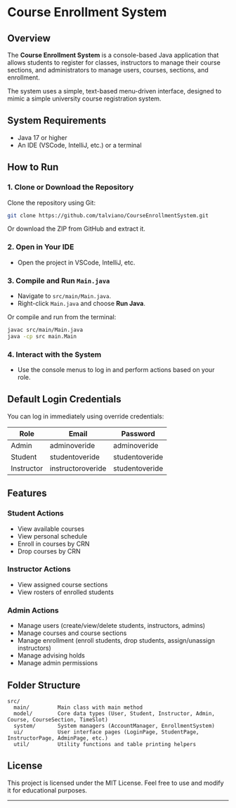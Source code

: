 # Course Enrollment System

## Overview
The **Course Enrollment System** is a console-based Java application that allows students to register for classes, instructors to manage their course sections, and administrators to manage users, courses, sections, and enrollment.

The system uses a simple, text-based menu-driven interface, designed to mimic a simple university course registration system.

## System Requirements
- Java 17 or higher
- An IDE (VSCode, IntelliJ, etc.) or a terminal

## How to Run

### 1. Clone or Download the Repository
Clone the repository using Git:
```bash
git clone https://github.com/talviano/CourseEnrollmentSystem.git
```

Or download the ZIP from GitHub and extract it.

### 2. Open in Your IDE
- Open the project in VSCode, IntelliJ, etc.

### 3. Compile and Run `Main.java`
- Navigate to `src/main/Main.java`.
- Right-click `Main.java` and choose **Run Java**.

Or compile and run from the terminal:
```bash
javac src/main/Main.java
java -cp src main.Main
```

### 4. Interact with the System
- Use the console menus to log in and perform actions based on your role.


## Default Login Credentials
You can log in immediately using override credentials:

| Role        | Email             | Password        |
|-------------|-------------------|-----------------|
| Admin       | adminoveride       | adminoveride    |
| Student     | studentoveride     | studentoveride  |
| Instructor  | instructoroveride  | studentoveride  |


## Features

### Student Actions
- View available courses
- View personal schedule
- Enroll in courses by CRN
- Drop courses by CRN

### Instructor Actions
- View assigned course sections
- View rosters of enrolled students

### Admin Actions
- Manage users (create/view/delete students, instructors, admins)
- Manage courses and course sections
- Manage enrollment (enroll students, drop students, assign/unassign instructors)
- Manage advising holds
- Manage admin permissions

## Folder Structure

```
src/
  main/         Main class with main method
  model/        Core data types (User, Student, Instructor, Admin, Course, CourseSection, TimeSlot)
  system/       System managers (AccountManager, EnrollmentSystem)
  ui/           User interface pages (LoginPage, StudentPage, InstructorPage, AdminPage, etc.)
  util/         Utility functions and table printing helpers
```


## License
This project is licensed under the MIT License. Feel free to use and modify it for educational purposes.

---
